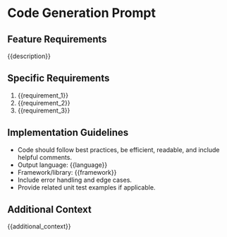 # Code Generation Prompt

## Feature Requirements
{{description}}

## Specific Requirements
1. {{requirement_1}}
2. {{requirement_2}}
3. {{requirement_3}}

## Implementation Guidelines
- Code should follow best practices, be efficient, readable, and include helpful comments.
- Output language: {{language}}
- Framework/library: {{framework}}
- Include error handling and edge cases.
- Provide related unit test examples if applicable.

## Additional Context
{{additional_context}}
